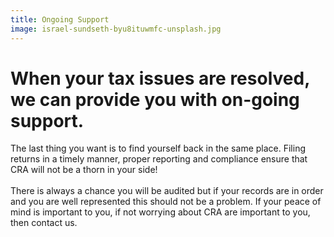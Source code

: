 ```yaml
---
title: Ongoing Support
image: israel-sundseth-byu8ituwmfc-unsplash.jpg
---
```

# When your tax issues are resolved, we can provide you with on-going support.

The last thing you want is to find yourself back in the same place. Filing returns in a timely manner, proper reporting and compliance ensure that CRA will not be a thorn in your side!\
\
There is always a chance you will be audited but if your records are in order and you are well represented this should not be a problem. If your peace of mind is important to you, if not worrying about CRA are important to you, then contact us.